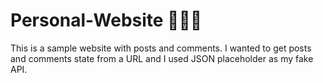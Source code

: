 # Personal-Website 👩🏻‍💻
This is a sample website with posts and comments. I wanted to get posts and comments state from a URL and I used JSON placeholder as my fake API.
